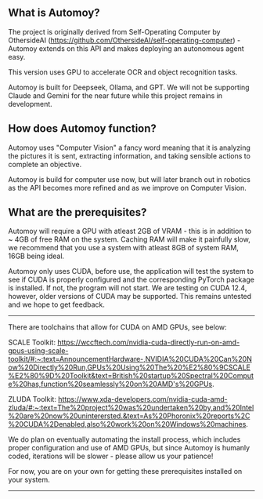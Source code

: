 ## What is Automoy?
The project is originally derived from Self-Operating Computer by OthersideAI (https://github.com/OthersideAI/self-operating-computer) - Automoy extends on this API and makes deploying an autonomous agent easy. 

This version uses GPU to accelerate OCR and object recognition tasks.

Automoy is built for Deepseek, Ollama, and GPT. We will not be supporting Claude and Gemini for the near future while this project remains in development.

## How does Automoy function?
Automoy uses "Computer Vision" a fancy word meaning that it is analyzing the pictures it is sent, extracting information, and taking sensible actions to complete an objective.

Automoy is build for computer use now, but will later branch out in robotics as the API becomes more refined and as we improve on Computer Vision.

## What are the prerequisites?

Automoy will require a GPU with atleast 2GB of VRAM - this is in addition to ~ 4GB of free RAM on the system. Caching RAM will make it painfully slow, we recommend that you use a system with atleast 8GB of system RAM, 16GB being ideal.

Automoy only uses CUDA, before use, the application will test the system to see if CUDA is properly configured and the corresponding PyTorch package is installed. If not, the program will not start.
We are testing on CUDA 12.4, however, older versions of CUDA may be supported. This remains untested and we hope to get feedback.

_______________________________________________

There are toolchains that allow for CUDA on AMD GPUs, see below:

SCALE Toolkit:
https://wccftech.com/nvidia-cuda-directly-run-on-amd-gpus-using-scale-toolkit/#:~:text=AnnouncementHardware-,NVIDIA%20CUDA%20Can%20Now%20Directly%20Run,GPUs%20Using%20The%20%E2%80%9CSCALE%E2%80%9D%20Toolkit&text=British%20startup%20Spectral%20Compute%20has,function%20seamlessly%20on%20AMD's%20GPUs.

ZLUDA Toolkit:
https://www.xda-developers.com/nvidia-cuda-amd-zluda/#:~:text=The%20project%20was%20undertaken%20by,and%20Intel%20are%20now%20uninterersted.&text=As%20Phoronix%20reports%2C%20CUDA%2Denabled,also%20work%20on%20Windows%20machines.

We do plan on eventually automating the install process, which includes proper configuration and use of AMD GPUs, but since Automoy is humanly coded, iterations will be slower - please allow us your patience!

For now, you are on your own for getting these prerequisites installed on your system.

_______________________________________________